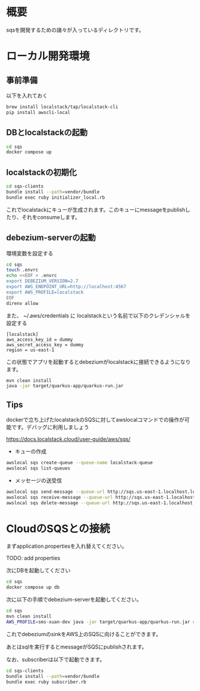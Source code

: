 
# 概要

sqsを開発するための諸々が入っているディレクトリです。

# ローカル開発環境

## 事前準備

以下を入れておく

```sh
brew install localstack/tap/localstack-cli
pip install awscli-local
```

## DBとlocalstackの起動

```sh
cd sqs
docker compose up
```

## localstackの初期化

```sh
cd sqs-clients
bundle install --path=vendor/bundle
bundle exec ruby initializer_local.rb
```

これでlocalstackにキューが生成されます。このキューにmessageをpublishしたり、それをconsumeします。

## debezium-serverの起動

環境変数を設定する

```sh
cd sqs
touch .envrc
echo <<EOF > .envrc
export DEBEZIUM_VERSION=2.7
export AWS_ENDPOINT_URL=http://localhost:4567
export AWS_PROFILE=localstack
EOF
direnv allow
```

また、 ~/.aws/credentials に localstackという名前で以下のクレデンシャルを設定する

```
[localstack]
aws_access_key_id = dummy
aws_secret_access_key = dummy
region = us-east-1
```

この状態でアプリを起動するとdebeziumがlocalstackに接続できるようになります。

```sh
mvn clean install
java -jar target/quarkus-app/quarkus-run.jar
```

## Tips

dockerで立ち上げたlocalstackのSQSに対してawslocalコマンドでの操作が可能です。デバッグに利用しましょう

https://docs.localstack.cloud/user-guide/aws/sqs/

- キューの作成

```sh
awslocal sqs create-queue --queue-name localstack-queue
awslocal sqs list-queues
```

- メッセージの送受信

```sh
awslocal sqs send-message --queue-url http://sqs.us-east-1.localhost.localstack.cloud:4566/000000000000/localstack-queue --message-body "Hello World"
awslocal sqs receive-message --queue-url http://sqs.us-east-1.localhost.localstack.cloud:4566/000000000000/localstack-queue
awslocal sqs delete-message --queue-url http://sqs.us-east-1.localhost.localstack.cloud:4566/000000000000/localstack-queue --receipt-handle <receipt-handle>
```

# CloudのSQSとの接続

まずapplication.propertiesを入れ替えてください。

TODO: add properties

次にDBを起動してください

```sh
cd sqs
docker compose up db
```

次に以下の手順でdebezium-serverを起動してください。

```sh
cd sqs
mvn clean install
AWS_PROFILE=sms-xuan-dev java -jar target/quarkus-app/quarkus-run.jar # dev環境のAWSアカウントを向けるようにprofile（sms-xuan-dev）をあらかじめ用意しておく必要があるので注意
```

これでdebeziumのsinkをAWS上のSQSに向けることができます。

あとはsqlを実行するとmessageがSQSにpublishされます。

なお、subscriberは以下で起動できます。

```sh
cd sqs-clients
bundle install --path=vendor/bundle
bundle exec ruby subscriber.rb
```
